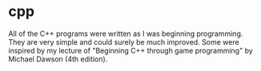 # cpp
All of the C++ programs were written as I was beginning programming.
They are very simple and could surely be much improved.
Some were inspired by my lecture of "Beginning C++ through game programming" by Michael Dawson (4th edition).
